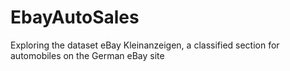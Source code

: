 # EbayAutoSales
Exploring the dataset eBay Kleinanzeigen, a classified section for automobiles on the German eBay site

